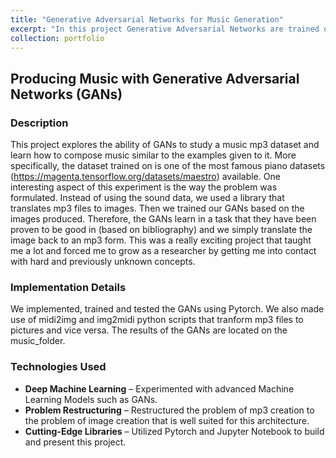 ```yaml
---
title: "Generative Adversarial Networks for Music Generation"
excerpt: "In this project Generative Adversarial Networks are trained on classical music in order to learn to produce music [(github repository)](https://github.com/GradientSEALs/gan_music): **Generative Adversarial Networks, Deep Machine Learning, Vision**<br/><img src='/images/mozzart_requiem.jpg' width='700'>"
collection: portfolio
---
```


## Producing Music with Generative Adversarial Networks (GANs)

### Description
This project explores the ability of GANs to study a music mp3 dataset and learn how to compose music similar to the examples given to it. More specifically, the dataset trained on is one of the most famous piano datasets (https://magenta.tensorflow.org/datasets/maestro) available. One interesting aspect of this experiment is the way the problem was formulated. Instead of using the sound data, we used a library that translates mp3 files to images. Then we trained our GANs based on the images produced. Therefore, the GANs learn in a task that they have been proven to be good in (based on bibliography) and we simply translate the image back to an mp3 form. This was a really exciting project that taught me a lot and forced me to grow as a researcher by getting me into contact with hard and previously unknown concepts.


### Implementation Details

We implemented, trained and tested the GANs using Pytorch. We also made use of midi2img and img2midi python scripts that tranform mp3 files to pictures and vice versa. The results of the GANs are located on the music_folder.

### Technologies Used

- **Deep Machine Learning** – Experimented with advanced Machine Learning Models such as GANs.
- **Problem Restructuring** – Restructured the problem of mp3 creation to the problem of image creation that is well suited for this architecture.
- **Cutting-Edge Libraries** – Utilized Pytorch and Jupyter Notebook to build and present this project.